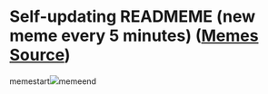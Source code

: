 # Self-updating READMEME (new meme every 5 minutes) ([Memes Source](https://bramses.notion.site/a49c1e962b7646879176ac3b327b6533?v=4d1eda54b170483cb03a40f257231764))

memestart![](https://www.notion.so/image/https%3A%2F%2Fs3-us-west-2.amazonaws.com%2Fsecure.notion-static.com%2F0a76ce60-a9f0-4060-bb7c-f4e4b6c7c482%2F932B0D2D-8B2D-4A75-B2C0-DB940B62094E.jpeg?table=block&id=90ed36c9-529f-43be-b9c7-5976b019a5d3&cache=v2)memeend
